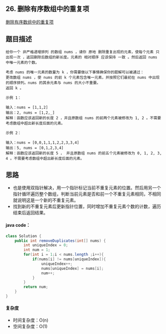 ## 26. 删除有序数组中的重复项

[ 删除有序数组中的重复项](https://leetcode.cn/problems/remove-duplicates-from-sorted-array/)



## 题目描述

```
给你一个 非严格递增排列 的数组 nums ，请你 原地 删除重复出现的元素，使每个元素 只出现一次 ，返回删除后数组的新长度。元素的 相对顺序 应该保持 一致 。然后返回 nums 中唯一元素的个数。

考虑 nums 的唯一元素的数量为 k ，你需要做以下事情确保你的题解可以被通过：
更改数组 nums ，使 nums 的前 k 个元素包含唯一元素，并按照它们最初在 nums 中出现的顺序排列。nums 的其余元素与 nums 的大小不重要。
返回 k 。

示例 1：

输入：nums = [1,1,2]
输出：2, nums = [1,2,_]
解释：函数应该返回新的长度 2 ，并且原数组 nums 的前两个元素被修改为 1, 2 。不需要考虑数组中超出新长度后面的元素。

示例 2：

输入：nums = [0,0,1,1,1,2,2,3,3,4]
输出：5, nums = [0,1,2,3,4]
解释：函数应该返回新的长度 5 ， 并且原数组 nums 的前五个元素被修改为 0, 1, 2, 3, 4 。不需要考虑数组中超出新长度后面的元素。
```



## 思路

- 也是使用双指针解决，用一个指针标记当前不重复元素的位置。然后用另一个指针循环遍历整个数组，判断当前元素是否和前一个不重复元素相同，不相同就说明这是一个新的不重复元素。
- 找到新的不重复元素后更新指针位置，同时增加不重复元素个数的计数，遍历结束后返回结果。



#### java code：

```java
class Solution {
    public int removeDuplicates(int[] nums) {
        int uniqueIndex = 0;
        int num = 1;
        for(int i = 1;i < nums.length ;i++){
            if(nums[i] != nums[uniqueIndex]){
                uniqueIndex++;
                nums[uniqueIndex] = nums[i];
                num++;
            }
        }
        return num;
    }
}
```



#### 复杂度

- 时间复杂度：O(n)
- 空间复杂度：O(1)

